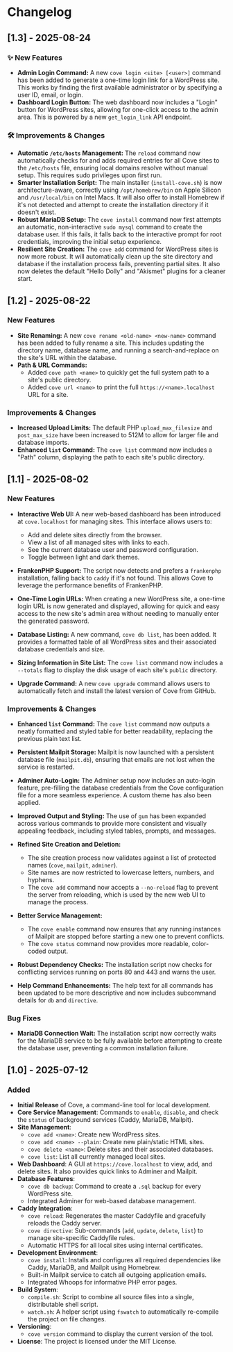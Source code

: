 # Changelog

## [1.3] - 2025-08-24

### ✨ New Features

* **Admin Login Command:** A new `cove login <site> [<user>]` command has been added to generate a one-time login link for a WordPress site. This works by finding the first available administrator or by specifying a user ID, email, or login.
* **Dashboard Login Button:** The web dashboard now includes a "Login" button for WordPress sites, allowing for one-click access to the admin area. This is powered by a new `get_login_link` API endpoint.

### 🛠️ Improvements & Changes

* **Automatic `/etc/hosts` Management:** The `reload` command now automatically checks for and adds required entries for all Cove sites to the `/etc/hosts` file, ensuring local domains resolve without manual setup. This requires sudo privileges upon first run.
* **Smarter Installation Script:** The main installer (`install-cove.sh`) is now architecture-aware, correctly using `/opt/homebrew/bin` on Apple Silicon and `/usr/local/bin` on Intel Macs. It will also offer to install Homebrew if it's not detected and attempt to create the installation directory if it doesn't exist.
* **Robust MariaDB Setup:** The `cove install` command now first attempts an automatic, non-interactive `sudo mysql` command to create the database user. If this fails, it falls back to the interactive prompt for root credentials, improving the initial setup experience.
* **Resilient Site Creation:** The `cove add` command for WordPress sites is now more robust. It will automatically clean up the site directory and database if the installation process fails, preventing partial sites. It also now deletes the default "Hello Dolly" and "Akismet" plugins for a cleaner start.

## [1.2] - 2025-08-22

### **New Features**

* **Site Renaming:** A new `cove rename <old-name> <new-name>` command has been added to fully rename a site. This includes updating the directory name, database name, and running a search-and-replace on the site's URL within the database.
* **Path & URL Commands:**
    * Added `cove path <name>` to quickly get the full system path to a site's public directory.
    * Added `cove url <name>` to print the full `https://<name>.localhost` URL for a site.

### **Improvements & Changes**

* **Increased Upload Limits:** The default PHP `upload_max_filesize` and `post_max_size` have been increased to 512M to allow for larger file and database imports.
* **Enhanced `list` Command:** The `cove list` command now includes a "Path" column, displaying the path to each site's public directory.

## [1.1] - 2025-08-02

### **New Features**

* **Interactive Web UI:** A new web-based dashboard has been introduced at `cove.localhost` for managing sites. This interface allows users to:
    * Add and delete sites directly from the browser.
    * View a list of all managed sites with links to each.
    * See the current database user and password configuration.
    * Toggle between light and dark themes.

* **FrankenPHP Support:** The script now detects and prefers a `frankenphp` installation, falling back to `caddy` if it's not found. This allows Cove to leverage the performance benefits of FrankenPHP.

* **One-Time Login URLs:** When creating a new WordPress site, a one-time login URL is now generated and displayed, allowing for quick and easy access to the new site's admin area without needing to manually enter the generated password.

* **Database Listing:** A new command, `cove db list`, has been added. It provides a formatted table of all WordPress sites and their associated database credentials and size.

* **Sizing Information in Site List:** The `cove list` command now includes a `--totals` flag to display the disk usage of each site's `public` directory.

* **Upgrade Command:** A new `cove upgrade` command allows users to automatically fetch and install the latest version of Cove from GitHub.

### **Improvements & Changes**

* **Enhanced `list` Command:** The `cove list` command now outputs a neatly formatted and styled table for better readability, replacing the previous plain text list.

* **Persistent Mailpit Storage:** Mailpit is now launched with a persistent database file (`mailpit.db`), ensuring that emails are not lost when the service is restarted.

* **Adminer Auto-Login:** The Adminer setup now includes an auto-login feature, pre-filling the database credentials from the Cove configuration file for a more seamless experience. A custom theme has also been applied.

* **Improved Output and Styling:** The use of `gum` has been expanded across various commands to provide more consistent and visually appealing feedback, including styled tables, prompts, and messages.

* **Refined Site Creation and Deletion:**
    * The site creation process now validates against a list of protected names (`cove`, `mailpit`, `adminer`).
    * Site names are now restricted to lowercase letters, numbers, and hyphens.
    * The `cove add` command now accepts a `--no-reload` flag to prevent the server from reloading, which is used by the new web UI to manage the process.

* **Better Service Management:**
    * The `cove enable` command now ensures that any running instances of Mailpit are stopped before starting a new one to prevent conflicts.
    * The `cove status` command now provides more readable, color-coded output.

* **Robust Dependency Checks:** The installation script now checks for conflicting services running on ports 80 and 443 and warns the user.

* **Help Command Enhancements:** The help text for all commands has been updated to be more descriptive and now includes subcommand details for `db` and `directive`.

### **Bug Fixes**

* **MariaDB Connection Wait:** The installation script now correctly waits for the MariaDB service to be fully available before attempting to create the database user, preventing a common installation failure.

## [1.0] - 2025-07-12

### Added

- **Initial Release** of Cove, a command-line tool for local development.
- **Core Service Management**: Commands to `enable`, `disable`, and check the `status` of background services (Caddy, MariaDB, Mailpit).
- **Site Management**:
    - `cove add <name>`: Create new WordPress sites.
    - `cove add <name> --plain`: Create new plain/static HTML sites.
    - `cove delete <name>`: Delete sites and their associated databases.
    - `cove list`: List all currently managed local sites.
- **Web Dashboard**: A GUI at `https://cove.localhost` to view, add, and delete sites. It also provides quick links to Adminer and Mailpit.
- **Database Features**:
    - `cove db backup`: Command to create a `.sql` backup for every WordPress site.
    - Integrated Adminer for web-based database management.
- **Caddy Integration**:
    - `cove reload`: Regenerates the master Caddyfile and gracefully reloads the Caddy server.
    - `cove directive`: Sub-commands (`add`, `update`, `delete`, `list`) to manage site-specific Caddyfile rules.
    - Automatic HTTPS for all local sites using internal certificates.
- **Development Environment**:
    - `cove install`: Installs and configures all required dependencies like Caddy, MariaDB, and Mailpit using Homebrew.
    - Built-in Mailpit service to catch all outgoing application emails.
    - Integrated Whoops for informative PHP error pages.
- **Build System**:
    - `compile.sh`: Script to combine all source files into a single, distributable shell script.
    - `watch.sh`: A helper script using `fswatch` to automatically re-compile the project on file changes.
- **Versioning**:
    - `cove version` command to display the current version of the tool.
- **License**: The project is licensed under the MIT License.